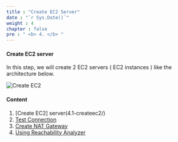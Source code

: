 ```yaml
---
title : "Create EC2 Server"
date : "`r Sys.Date()`"
weight : 4
chapter : false
pre : " <b> 4. </b> "
---
```


#### Create EC2 server

In this step, we will create 2 EC2 servers ( EC2 instances ) like the architecture below.

![Create EC2](/images/4-CreateEc2Server/lab-3.4.png?featherlight=false&width=60pc)

#### Content

1. [Create EC2] server(4.1-createec2/)
2. [Test Connection](4.2-connectec2/)
3. [Create NAT Gateway](4.3-natgateway/)
4. [Using Reachability Analyzer](4.4.-createreachabilityanalyzer/)
